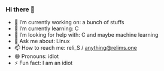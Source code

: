 ### Hi there 👋

<!--
**relimS/relimS** is a ✨ _special_ ✨ repository because its `README.md` (this file) appears on your GitHub profile

Here are some ideas to get you started:
-->

- 🔭 I’m currently working on: a bunch of stuffs
- 🌱 I’m currently learning: C <!-- - 👯 I’m looking to collaborate on ... -->
- 🤔 I’m looking for help with: C and maybe machine learning
- 💬 Ask me about: Linux
- 📫 How to reach me: reli_S / anything@relims.one
- 😄 Pronouns: idiot
- ⚡ Fun fact: I am an idiot
